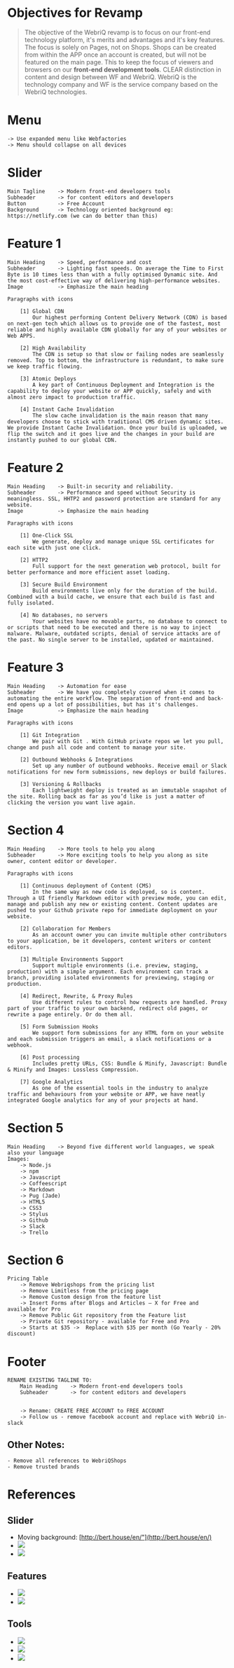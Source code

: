 # Objectives for Revamp

> The objective of the WebriQ revamp is to focus on our front-end technology platform, it's merits and advantages and it's key features. The focus is solely on Pages, not on Shops. Shops can be created from within the APP once an account is created, but will not be featured on the main page. This to keep the focus of viewers and browsers on our **front-end development tools**. CLEAR distinction in content and design between WF and WebriQ. WebriQ is the technology company and WF is the service company based on the WebriQ technologies.

# Menu

	-> Use expanded menu like Webfactories
	-> Menu should collapse on all devices


# Slider

	Main Tagline	-> Modern front-end developers tools
	Subheader 		-> for content editors and developers
	Button 			-> Free Account
	Background 		-> Technology oriented background eg: https://netlify.com (we can do better than this)

# Feature 1

	Main Heading 	-> Speed, performance and cost
	Subheader 		-> Lighting fast speeds. On average the Time to First Byte is 10 times less than with a fully optimised Dynamic site. And the most cost-effective way of delivering high-performance websites.
	Image 			-> Emphasize the main heading

	Paragraphs with icons

		[1] Global CDN
			Our highest performing Content Delivery Network (CDN) is based on next-gen tech which allows us to provide one of the fastest, most reliable and highly available CDN globally for any of your websites or Web APPS.

		[2] High Availability
			The CDN is setup so that slow or failing nodes are seamlessly removed. Top to bottom, the infrastructure is redundant, to make sure we keep traffic flowing.

		[3] Atomic Deploys
			A key part of Continuous Deployment and Integration is the capability to deploy your website or APP quickly, safely and with almost zero impact to production traffic.

		[4] Instant Cache Invalidation
			The slow cache invalidation is the main reason that many developers choose to stick with traditional CMS driven dynamic sites. We provide Instant Cache Invalidation. Once your build is uploaded, we flip the switch and it goes live and the changes in your build are instantly pushed to our global CDN.

# Feature 2

	Main Heading	-> Built-in security and reliability.
	Subheader 		-> Performance and speed without Security is meaningless. SSL, HHTP2 and password protection are standard for any website.
	Image 			-> Emphasize the main heading

	Paragraphs with icons

		[1] One-Click SSL
			We generate, deploy and manage unique SSL certificates for each site with just one click.

		[2] HTTP2
			Full support for the next generation web protocol, built for better performance and more efficient asset loading.

		[3] Secure Build Environment
			Build environments live only for the duration of the build. Combined with a build cache, we ensure that each build is fast and fully isolated.

		[4] No databases, no servers
			Your websites have no movable parts, no database to connect to or scripts that need to be executed and there is no way to inject malware. Malware, outdated scripts, denial of service attacks are of the past. No single server to be installed, updated or maintained.

# Feature 3

	Main Heading	-> Automation for ease
	Subheader 		-> We have you completely covered when it comes to automating the entire workflow. The separation of front-end and back-end opens up a lot of possibilities, but has it's challenges.
	Image 			-> Emphasize the main heading

	Paragraphs with icons

		[1] Git Integration
			We pair with Git . With GitHub private repos we let you pull, change and push all code and content to manage your site.

		[2] Outbound Webhooks & Integrations
			Set up any number of outbound webhooks. Receive email or Slack notifications for new form submissions, new deploys or build failures.

		[3] Versioning & Rollbacks
			Each lightweight deploy is treated as an immutable snapshot of the site. Rolling back as far as you’d like is just a matter of clicking the version you want live again.


# Section 4

	Main Heading 	-> More tools to help you along
	Subheader		-> More exciting tools to help you along as site owner, content editor or developer.

	Paragraphs with icons

		[1] Continuous deployment of Content (CMS)
			In the same way as new code is deployed, so is content. Through a UI friendly Markdown editor with preview mode, you can edit, manage and publish any new or existing content. Content updates are pushed to your Github private repo for immediate deployment on your website.

		[2] Collaboration for Members
			As an account owner you can invite multiple other contributors to your application, be it developers, content writers or content editors.

		[3] Multiple Environments Support
			Support multiple environments (i.e. preview, staging, production) with a simple argument. Each environment can track a branch, providing isolated environments for previewing, staging or production.

		[4] Redirect, Rewrite, & Proxy Rules
			Use different rules to control how requests are handled. Proxy part of your traffic to your own backend, redirect old pages, or rewrite a page entirely. Or do them all.

		[5] Form Submission Hooks
			We support form submissions for any HTML form on your website and each submission triggers an email, a slack notifications or a webhook.

		[6] Post processing
			Includes pretty URLs, CSS: Bundle & Minify, Javascript: Bundle & Minify and Images: Lossless Compression.

		[7] Google Analytics
			As one of the essential tools in the industry to analyze traffic and behaviours from your website or APP, we have neatly integrated Google analytics for any of your projects at hand.

# Section 5

	Main Heading 	-> Beyond five different world languages, we speak also your language
	Images:
		-> Node.js
		-> npm
		-> Javascript
		-> Coffeescript
		-> Markdown
		-> Pug (Jade)
		-> HTML5
		-> CSS3
		-> Stylus
		-> Github
		-> Slack
		-> Trello

# Section 6

	Pricing Table
		-> Remove Webriqshops from the pricing list
		-> Remove Limitless from the pricing page
		-> Remove Custom design from the feature list
		-> Insert Forms after Blogs and Articles – X for Free and available for Pro
		-> Remove Public Git repository from the Feature list
		-> Private Git repository - available for Free and Pro
		-> Starts at $35 ->  Replace with $35 per month (Go Yearly - 20% discount)

# Footer
	RENAME EXISTING TAGLINE TO:
		Main Heading	-> Modern front-end developers tools
		Subheader 		-> for content editors and developers


		-> Rename: CREATE FREE ACCOUNT to FREE ACCOUNT
		-> Follow us - remove facebook account and replace with WebriQ in-slack


## Other Notes:

	- Remove all references to WebriQShops
	- Remove trusted brands

# References

## Slider
- Moving background: [http://bert.house/en/"](http://bert.house/en/)
- [<img src="ideas/slider-layout-idea1.png">](ideas/slider-layout-idea1.png)
- [<img src="ideas/slider-layout-idea2.png">](ideas/slider-layout-idea2.png)

## Features
- [<img src="ideas/features-layout-idea1.png">](ideas/features-layout-idea1.png)
- [<img src="ideas/features-layout-idea2.png">](ideas/features-layout-idea2.png)

## Tools
- [<img src="ideas/tools-layout-idea1.png">](ideas/tools-layout-idea1.png)
- [<img src="ideas/tools-layout-idea2.png">](ideas/tools-layout-idea2.png)
- [<img src="ideas/tools-layout-idea3.png">](ideas/tools-layout-idea3.png)

